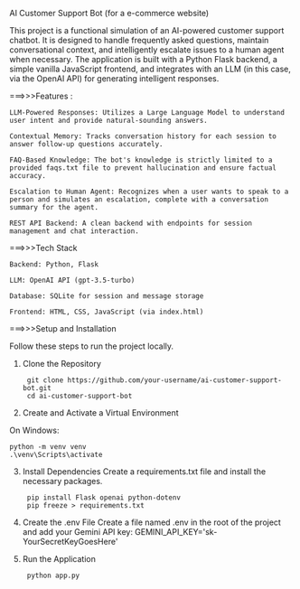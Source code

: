 AI Customer Support Bot
(for a e-commerce website)


This project is a functional simulation of an AI-powered customer support chatbot. 
It is designed to handle frequently asked questions, maintain conversational context, and intelligently escalate issues to a human agent when necessary.
The application is built with a Python Flask backend, a simple vanilla JavaScript frontend, and integrates with an LLM (in this case, via the OpenAI API) for generating intelligent responses.

===>>>Features :

    LLM-Powered Responses: Utilizes a Large Language Model to understand user intent and provide natural-sounding answers.

    Contextual Memory: Tracks conversation history for each session to answer follow-up questions accurately.

    FAQ-Based Knowledge: The bot's knowledge is strictly limited to a provided faqs.txt file to prevent hallucination and ensure factual accuracy.

    Escalation to Human Agent: Recognizes when a user wants to speak to a person and simulates an escalation, complete with a conversation summary for the agent.

    REST API Backend: A clean backend with endpoints for session management and chat interaction.

===>>>Tech Stack

    Backend: Python, Flask

    LLM: OpenAI API (gpt-3.5-turbo)

    Database: SQLite for session and message storage

    Frontend: HTML, CSS, JavaScript (via index.html)

===>>>Setup and Installation

Follow these steps to run the project locally.

1. Clone the Repository

        git clone https://github.com/your-username/ai-customer-support-bot.git
        cd ai-customer-support-bot

2. Create and Activate a Virtual Environment

On Windows:

    python -m venv venv
    .\venv\Scripts\activate

3. Install Dependencies
Create a requirements.txt file and install the necessary packages.

        pip install Flask openai python-dotenv
        pip freeze > requirements.txt

5. Create the .env File
Create a file named .env in the root of the project and add your Gemini API key:
GEMINI_API_KEY='sk-YourSecretKeyGoesHere'

6. Run the Application

        python app.py
